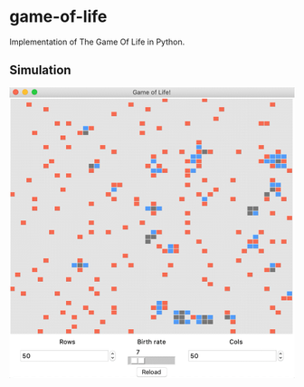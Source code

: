 # game-of-life
Implementation of The Game Of Life in Python.

## Simulation
![simulation](gif/simulation.gif)
